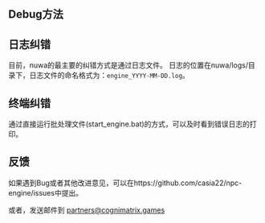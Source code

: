## Debug方法

## 日志纠错
目前，nuwa的最主要的纠错方式是通过日志文件。
日志的位置在nuwa/logs/目录下，日志文件的命名格式为：`engine_YYYY-MM-DD.log`。

## 终端纠错
通过直接运行批处理文件(start_engine.bat)的方式，可以及时看到错误日志的打印。

## 反馈
如果遇到Bug或者其他改进意见，可以在https://github.com/casia22/npc-engine/issues中提出。

或者，发送邮件到 partners@cognimatrix.games 
